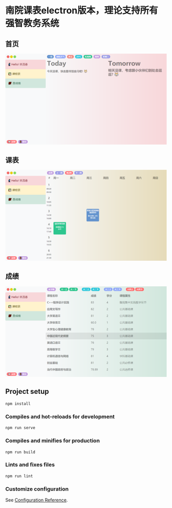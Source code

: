 # 南院课表electron版本，理论支持所有强智教务系统
## 首页
![首页](https://github.com/linmaochun/miscellaneous/blob/main/index.png)
## 课表
![课表](https://github.com/linmaochun/miscellaneous/blob/main/syllabus.png)
## 成绩
![成绩](https://github.com/linmaochun/miscellaneous/blob/main/score.png)
## Project setup
```
npm install
```

### Compiles and hot-reloads for development
```
npm run serve
```

### Compiles and minifies for production
```
npm run build
```

### Lints and fixes files
```
npm run lint
```

### Customize configuration
See [Configuration Reference](https://cli.vuejs.org/config/).
